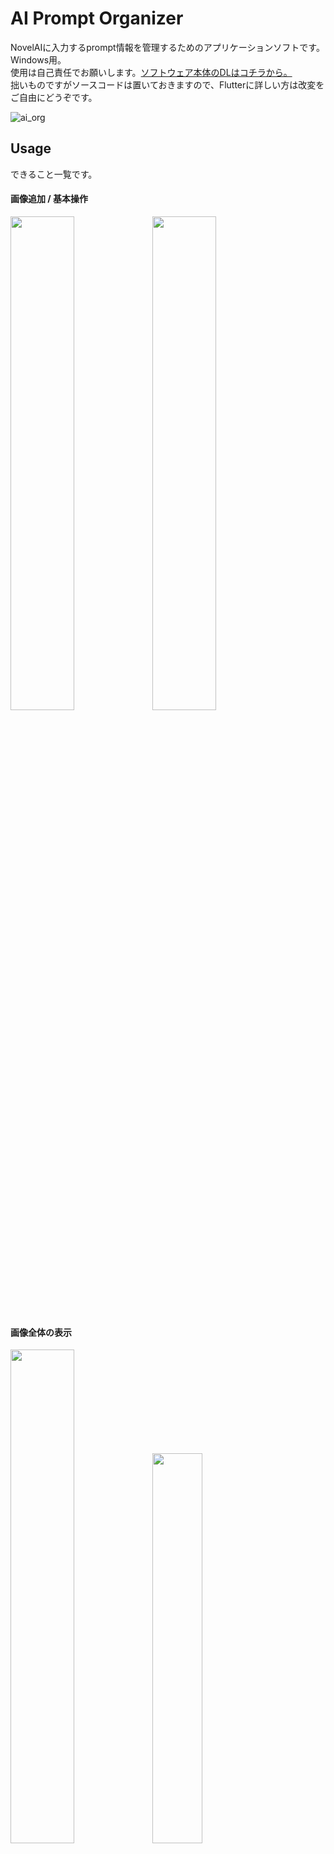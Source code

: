 # AI Prompt Organizer

NovelAIに入力するprompt情報を管理するためのアプリケーションソフトです。Windows用。  
使用は自己責任でお願いします。[ソフトウェア本体のDLはコチラから。](https://github.com/yoshis777/ai_prompt_organizer/releases/latest/)  
拙いものですがソースコードは置いておきますので、Flutterに詳しい方は改変をご自由にどうぞです。

![ai_org](https://user-images.githubusercontent.com/32704339/197323944-ad38d9cb-215b-45c6-9245-468413506d2b.JPG)

## Usage
できること一覧です。

#### 画像追加 / 基本操作
<img src="https://user-images.githubusercontent.com/32704339/197325679-10287c0a-fff3-41fd-a2fe-fec207dc4b41.jpg" width="45%"><img src="https://user-images.githubusercontent.com/32704339/197325885-b50b312b-6a32-4c6e-9d49-75072e4644a2.jpg" width="45%">

#### 画像全体の表示
<img src="https://user-images.githubusercontent.com/32704339/197326032-7aca1322-5f2b-474d-87e0-3b61490b6c5d.jpg" width="45%"><img src="https://user-images.githubusercontent.com/32704339/197326052-3139eea4-1a1e-4192-b5a2-5f07e54b35ef.JPG" width="40%">

#### 画像一覧（ギャラリーページ）の表示
<img src="https://user-images.githubusercontent.com/32704339/197324813-2b8613e3-7762-45b0-a547-95d4bf24a8a2.jpg" width="45%"><img src="https://user-images.githubusercontent.com/32704339/197324843-8997e2d9-1d6b-41fa-bcf0-a4e7459fae4c.JPG" width="40%">

#### プロンプト情報の検索
<img src="https://user-images.githubusercontent.com/32704339/197324541-7290f3af-dd44-4808-91c4-2a66313f4c72.jpg" width="45%"><img src="https://user-images.githubusercontent.com/32704339/197324655-d65e4ac3-72c2-433e-99f2-6083064fd2d9.jpg" width="40%">

#### 指定したプロンプト情報へ移動
<img src="https://user-images.githubusercontent.com/32704339/197326315-86f88e64-9766-4713-aa2e-572abda671f0.jpg" width="45%"><img src="https://user-images.githubusercontent.com/32704339/197326210-a75911b4-d333-426e-9a5d-8aab41188ec4.JPG" width="40%">

### その他仕様
* 画像追加時
  * 複数のファイルを選択し、一括で追加可能
  * 同名のファイルは省く
  * リストの一番上のUndesiredContent等の項目を引き継ぐ
* 検索対象
  * prompt, descriptionは部分一致検索
  * seedは全一致検索
  * キーワードをコンマで区切るとAND検索(1girl, anime)
## 移行方法
v1.1のzipファイルを解凍し、[ai_prompt_organizer.exe]があるフォルダに  
v1.0の[organizer_db]フォルダをまるごとコピーしてから起動するとv1.0のデータを使用できます。
## 更新履歴
### v1.2 (2022/11/02)
* NovelAIから出力した画像ファイルであれば、画像追加時にseed値を自動入力するように対応
* 登録済みのprompt情報に整理番号を付与
* 登録済みのprompt情報を選択して、画像追加時にprompt情報をコピーできるように対応
### v1.1（2022/10/30）
* 画像１枚表示画面で、以下で前後の画像に移動できるように（windowsフォトアプリの操作感）
  * 進むボタン戻るボタンを押下する
  * マウスホイールを前後する
* 画像１枚表示画面から前のページに戻った場合、指定の画像にスクロールするように対応
* 検索ボックスにテキスト削除ボタンを追加
* seedは数字入力のみ許可するように対応
